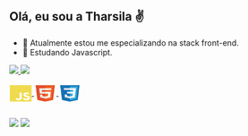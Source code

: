 ## Olá, eu sou a Tharsila ✌

- 🔭 Atualmente estou me especializando na stack front-end.
- 🌱 Estudando Javascript.

<div>
  <a href="https://github.com/tharsila">
  <img height="180em" src="https://github-readme-stats.vercel.app/api?username=tharsila&show_icons=true&theme=dracula&include_all_commits=true&count_private=true"/>
  <img height="180em" src="https://github-readme-stats.vercel.app/api/top-langs/?username=tharsila&layout=compact&langs_count=7&theme=dracula"/>
</div>
  
 <div style="display: inline_block"><br>
  <img align="center" alt="Js" height="30" width="40" src="https://raw.githubusercontent.com/devicons/devicon/master/icons/javascript/javascript-plain.svg">
  <img align="center" alt="HTML" height="30" width="40" src="https://raw.githubusercontent.com/devicons/devicon/master/icons/html5/html5-original.svg">
  <img align="center" alt="CSS" height="30" width="40" src="https://raw.githubusercontent.com/devicons/devicon/master/icons/css3/css3-original.svg">
</div>
  
  ##
  
  <div>
  <a href ="mailto:tharsilapaula@gmail.com"><img src="https://img.shields.io/badge/Gmail-D14836?style=for-the-badge&logo=gmail&logoColor=white" target="_blank"></a>
  <a href="linkedin.com/in/tharsila-borges-ab668276/"><img src="https://img.shields.io/badge/-LinkedIn-%230077B5?style=for-the-badge&logo=linkedin&logoColor=white"><target="_blank"></a> 
  </div>
